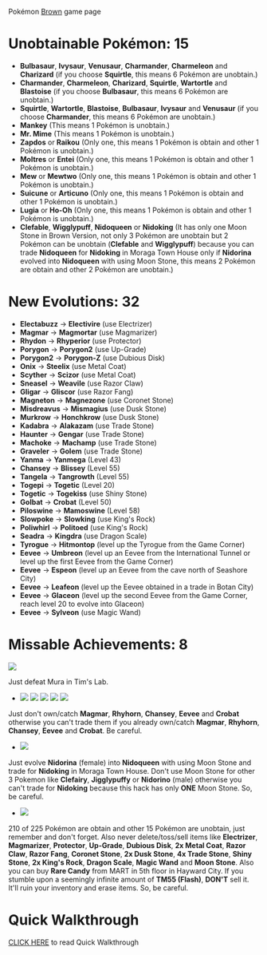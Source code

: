 Pokémon [Brown](https://retroachievements.org/game/7317) game page



# **Unobtainable Pokémon: 15**

* **Bulbasaur**, **Ivysaur**, **Venusaur**, **Charmander**, **Charmeleon** and **Charizard** (if you choose **Squirtle**, this means 6 Pokémon are unobtain.)
* **Charmander**, **Charmeleon**, **Charizard**, **Squirtle**, **Wartortle** and **Blastoise** (if you choose **Bulbasaur**, this means 6 Pokémon are unobtain.)
* **Squirtle**, **Wartortle**, **Blastoise**, **Bulbasaur**, **Ivysaur** and **Venusaur** (if you choose **Charmander**, this means 6 Pokémon are unobtain.)
* **Mankey** (This means 1 Pokémon is unobtain.)
* **Mr. Mime** (This means 1 Pokémon is unobtain.)
* **Zapdos** or **Raikou** (Only one, this means 1 Pokémon is obtain and other 1 Pokémon is unobtain.)
* **Moltres** or **Entei** (Only one, this means 1 Pokémon is obtain and other 1 Pokémon is unobtain.)
* **Mew** or **Mewtwo** (Only one, this means 1 Pokémon is obtain and other 1 Pokémon is unobtain.)
* **Suicune** or **Articuno** (Only one, this means 1 Pokémon is obtain and other 1 Pokémon is unobtain.)
* **Lugia** or **Ho-Oh** (Only one, this means 1 Pokémon is obtain and other 1 Pokémon is unobtain.)
* **Clefable**, **Wigglypuff**, **Nidoqueen** or **Nidoking** (It has only one Moon Stone in Brown Version, not only 3 Pokémon are unobtain but 2 Pokémon can be unobtain (**Clefable** and **Wigglypuff**) because you can trade **Nidoqueen** for **Nidoking** in Moraga Town House only if **Nidorina** evolved into **Nidoqueen** with using Moon Stone, this means 2 Pokémon are obtain and other 2 Pokémon are unobtain.)

# **New Evolutions: 32**
* **Electabuzz** -> **Electivire** (use Electrizer)
* **Magmar** -> **Magmortar** (use Magmarizer)
* **Rhydon** -> **Rhyperior** (use Protector)
* **Porygon** -> **Porygon2** (use Up-Grade)
* **Porygon2** -> **Porygon-Z** (use Dubious Disk)
* **Onix** -> **Steelix** (use Metal Coat)
* **Scyther** -> **Scizor** (use Metal Coat)
* **Sneasel** -> **Weavile** (use Razor Claw)
* **Gligar** -> **Gliscor** (use Razor Fang)
* **Magneton** -> **Magnezone** (use Coronet Stone)
* **Misdreavus** -> **Mismagius** (use Dusk Stone)
* **Murkrow** -> **Honchkrow** (use Dusk Stone)
* **Kadabra** -> **Alakazam** (use Trade Stone)
* **Haunter** -> **Gengar** (use Trade Stone)
* **Machoke** -> **Machamp** (use Trade Stone)
* **Graveler** -> **Golem** (use Trade Stone)
* **Yanma** -> **Yanmega** (Level 43)
* **Chansey** -> **Blissey** (Level 55)
* **Tangela** -> **Tangrowth** (Level 55)
* **Togepi** -> **Togetic** (Level 20)
* **Togetic** -> **Togekiss** (use Shiny Stone)
* **Golbat** -> **Crobat** (Level 50)
* **Piloswine** -> **Mamoswine** (Level 58)
* **Slowpoke** -> **Slowking** (use King's Rock)
* **Poliwhirl** -> **Politoed** (use King's Rock)
* **Seadra** -> **Kingdra** (use Dragon Scale)
* **Tyrogue** -> **Hitmontop** (level up the Tyrogue from the Game Corner)
* **Eevee** -> **Umbreon** (level up an Eevee from the International Tunnel or level up the first Eevee from the Game Corner)
* **Eevee** -> **Espeon** (level up an Eevee from the cave north of Seashore City)
* **Eevee** -> **Leafeon** (level up the Eevee obtained in a trade in Botan City)
* **Eevee** -> **Glaceon** (level up the second Eevee from the Game Corner, reach level 20 to evolve into Glaceon)
* **Eevee** -> **Sylveon** (use Magic Wand)

# **Missable Achievements: 8**
[![](https://i.imgur.com/0CdNYOe.png)](https://retroachievements.org/achievement/79549)

Just defeat Mura in Tim's Lab.

* [![](https://i.imgur.com/T1V9XGq.png)](https://retroachievements.org/achievement/79559) [![](https://i.imgur.com/tJsdRYg.png)](https://retroachievements.org/achievement/79561) [![](https://i.imgur.com/1Sz1K9i.png)](https://retroachievements.org/achievement/79563) [![](https://i.imgur.com/hv1q7gP.png)](https://retroachievements.org/achievement/79606) [![](https://i.imgur.com/U5yZCRa.png)](https://retroachievements.org/achievement/79651)

Just don't own/catch **Magmar**, **Rhyhorn**, **Chansey**, **Eevee** and **Crobat** otherwise you can't trade them if you already own/catch **Magmar**, **Rhyhorn**, **Chansey**, **Eevee** and **Crobat**. Be careful.

* [![](https://i.imgur.com/RZ2sOcK.png)](https://retroachievements.org/achievement/79562)

Just evolve **Nidorina** (female) into **Nidoqueen** with using Moon Stone and trade for **Nidoking** in Moraga Town House. Don't use Moon Stone for other 3 Pokemon like **Clefairy**, **Jigglypuffy** or **Nidorino** (male) otherwise you can't trade for **Nidoking** because this hack has only **ONE** Moon Stone. So, be careful.

* [![](https://s3-eu-west-1.amazonaws.com/i.retroachievements.org/Badge/86158.png)](https://retroachievements.org/achievement/79741)

210 of 225 Pokémon are obtain and other 15 Pokémon are unobtain, just remember and don't forget. Also never delete/toss/sell items like **Electrizer**, **Magmarizer**, **Protector**, **Up-Grade**, **Dubious Disk**, **2x Metal Coat**, **Razor Claw**, **Razor Fang**, **Coronet Stone**, **2x Dusk Stone**, **4x Trade Stone**, **Shiny Stone**, **2x King's Rock**, **Dragon Scale**, **Magic Wand** and **Moon Stone**. Also you can buy **Rare Candy** from MART in 5th floor in Hayward City. If you stumble upon a seemingly infinite amount of **TM55 (Flash)**, **DON'T** sell it. It'll ruin your inventory and erase items. So, be careful.


# **Quick Walkthrough**
[CLICK HERE](https://rijon.fandom.com/wiki/Pok%C3%A9mon_Brown_Quick_Walkthrough) to read Quick Walkthrough